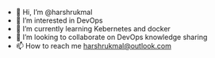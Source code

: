 - 👋 Hi, I’m @harshrukmal
- 👀 I’m interested in DevOps
- 🌱 I’m currently learning Kebernetes and docker
- 💞️ I’m looking to collaborate on DevOps knowledge sharing
- 📫 How to reach me harshrukmal@outlook.com

<!---
harshrukmal/harshrukmal is a ✨ special ✨ repository because its `README.md` (this file) appears on your GitHub profile.
You can click the Preview link to take a look at your changes.
--->
